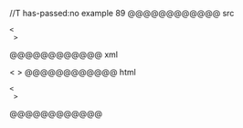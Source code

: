 //T has-passed:no
example 89
@@@@@@@@@@@@ src
~~~
<
 >
~~~
@@@@@@@@@@@@ xml
<?xml version="1.0" encoding="UTF-8"?>
<!DOCTYPE document SYSTEM "CommonMark.dtd">
<document xmlns="http://commonmark.org/xml/1.0">
  <code_block>&lt;
 &gt;
</code_block>
</document>
@@@@@@@@@@@@ html
<pre><code>&lt;
 &gt;
</code></pre>
@@@@@@@@@@@@
